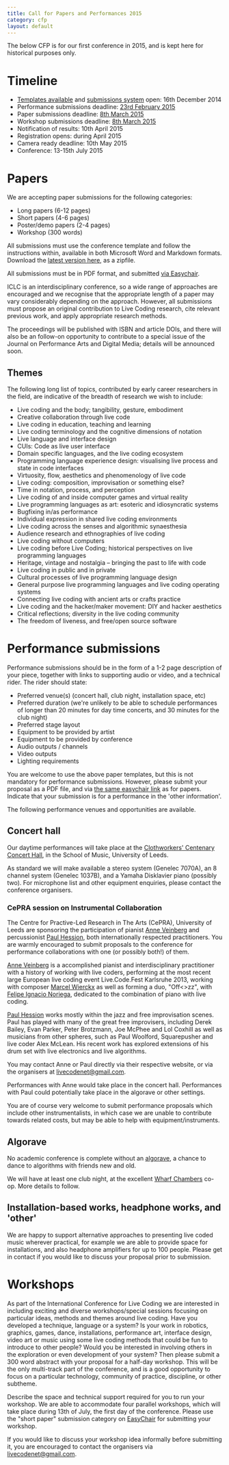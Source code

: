 ```yaml
---
title: Call for Papers and Performances 2015
category: cfp
layout: default
---
```


The below CFP is for our first conference in 2015, and is kept here
for historical purposes only.

# Timeline

* [Templates available](https://github.com/livecodenetwork/templates/archive/master.zip) and [submissions system](https://easychair.org/conferences/?conf=iclc2015) open: 16th December 2014
* Performance submissions deadline: [23rd February 2015](http://www.timeanddate.com/worldclock/fixedtime.html?msg=ICLC+2015+-+Performance+proposals+due&iso=20150223T2355&p1=1033)
* Paper submissions deadline: [8th March 2015](http://www.timeanddate.com/worldclock/fixedtime.html?msg=ICLC+2015+-+Papers+and+workshop+proposals+due&iso=20150308T2355&p1=1033)
* Workshop submissions deadline: [8th March 2015](http://www.timeanddate.com/worldclock/fixedtime.html?msg=ICLC+2015+-+Papers+and+workshop+proposals+due&iso=20150308T2355&p1=1033)
* Notification of results: 10th April 2015
* Registration opens: during April 2015
* Camera ready deadline: 10th May 2015
* Conference: 13-15th July 2015

# Papers

We are accepting paper submissions for the following categories:

* Long papers (6-12 pages)
* Short papers (4-6 pages)
* Poster/demo papers (2-4 pages)
* Workshop (300 words)

All submissions must use the conference template and follow the
instructions within, available in both Microsoft Word and Markdown
formats. Download the [latest version
here](https://github.com/livecodenetwork/templates/archive/master.zip),
as a zipfile.

All submissions must be in PDF format, and submitted [via Easychair](https://easychair.org/conferences/?conf=iclc2015).

ICLC is an interdisciplinary conference, so a wide range of approaches
are encouraged and we recognise that the appropriate length of a paper
may vary considerably depending on the approach. However, all
submissions must propose an original contribution to Live Coding
research, cite relevant previous work, and apply appropriate research
methods.

The proceedings will be published with ISBN and article DOIs, and there will also be an
follow-on opportunity to contribute to a special issue of the Journal
on Performance Arts and Digital Media; details will be announced soon.

## Themes

The following long list of topics, contributed by early career researchers in the field, are indicative of the breadth of research we wish to include:

* Live coding and the body; tangibility, gesture, embodiment
* Creative collaboration through live code
* Live coding in education, teaching and learning
* Live coding terminology and the cognitive dimensions of notation
* Live language and interface design
* CUIs: Code as live user interface
* Domain specific languages, and the live coding ecosystem
* Programming language experience design: visualising live process and state in code interfaces
* Virtuosity, flow, aesthetics and phenomenology of live code
* Live coding: composition, improvisation or something else?
* Time in notation, process, and perception
* Live coding of and inside computer games and virtual reality
* Live programming languages as art: esoteric and idiosyncratic systems
* Bugfixing in/as performance
* Individual expression in shared live coding environments
* Live coding across the senses and algorithmic synaesthesia
* Audience research and ethnographies of live coding
* Live coding without computers
* Live coding before Live Coding; historical perspectives on live programming languages
* Heritage, vintage and nostalgia – bringing the past to life with code
* Live coding in public and in private
* Cultural processes of live programming language design
* General purpose live programming languages and live coding operating systems
* Connecting live coding with ancient arts or crafts practice
* Live coding and the hacker/maker movement: DIY and hacker aesthetics
* Critical reflections; diversity in the live coding community
* The freedom of liveness, and free/open source software

# Performance submissions

Performance submissions should be in the form of a 1-2 page
description of your piece, together with links to supporting audio or
video, and a technical rider. The rider should state:

* Preferred venue(s) (concert hall, club night, installation space, etc)
* Preferred duration (we're unlikely to be able to schedule
  performances of longer than 20 minutes for day time concerts, and 30
  minutes for the club night)
* Preferred stage layout
* Equipment to be provided by artist
* Equipment to be provided by conference
* Audio outputs / channels
* Video outputs
* Lighting requirements

You are welcome to use the above paper templates, but this is not mandatory for performance submissions. However, please submit your proposal as a PDF file, and via [the same easychair link](https://easychair.org/conferences/?conf=iclc2015) as for papers. Indicate that your submission is for a performance in the 'other information'.

The following performance venues and opportunities are available.

## Concert hall

Our daytime performances will take place at the [Clothworkers'
Centenary Concert Hall](http://concerts.leeds.ac.uk/), in the School
of Music, University of Leeds.

As standard we will make available a stereo system (Genelec 7070A), an
8 channel system (Genelec 1037B), and a Yamaha Disklavier piano
(possibly two). For microphone list and other equipment enquiries,
please contact the conference organisers.

### CePRA session on Instrumental Collaboration

The Centre for Practive-Led Research in The Arts (CePRA), University
of Leeds are sponsoring the participation of pianist [Anne
Veinberg](http://www.anneveinberg.com/) and percussionist [Paul
Hession](http://www.softdrum.com/), both internationally respected
practitioners. You are warmly encouraged to submit proposals to the
conference for performance collaborations with one (or possibly both!)
of them.

[Anne Veinberg](http://www.anneveinberg.com) is a accomplished pianist
and interdisciplinary practitioner with a history of working with live
coders, performing at the most recent large European live coding event
Live.Code.Fest Karlsruhe 2013, working with composer [Marcel
Wierckx](http://www.lownorth.nl/) as well as forming a duo, "Off<>zz",
with [Felipe Ignacio Noriega](http://www.felipeignacio.info),
dedicated to the combination of piano with live coding.

[Paul Hession](http://www.softdrum.com/) works mostly within the jazz
and free improvisation scenes. Paul has played with many of the great
free improvisers, including Derek Bailey, Evan Parker, Peter
Brotzmann, Joe McPhee and Lol Coxhill as well as musicians from other
spheres, such as Paul Woolford, Squarepusher and live coder Alex
McLean. His recent work has explored extensions of his drum set with
live electronics and live algorithms.

You may contact Anne or Paul directly via their respective website, or
via the organisers at
[livecodenet@gmail.com](mailto:livecodenet@gmail.com).

Performances with Anne would take place in the concert
hall. Performances with Paul could potentially take place in the
algorave or other settings.

You are of course very welcome to submit performance proposals which
include other instrumentalists, in which case we are unable to
contribute towards related costs, but may be able to help with
equipment/instruments.

## Algorave

No academic conference is complete without an
[algorave](http://algorave.com/), a chance to dance to algorithms with friends new and old.

We will have at least one club night, at the excellent [Wharf
Chambers](http://www.wharfchambers.org/) co-op. More details to
follow.

## Installation-based works, headphone works, and 'other'

We are happy to support alternative approaches to presenting live
coded music wherever practical, for example we are able to provide
space for installations, and also headphone amplifiers for up to 100
people. Please get in contact if you would like to discuss your
proposal prior to submission.

# Workshops

As part of the International Conference for Live Coding we are interested in including exciting and diverse workshops/special sessions focusing on particular ideas, methods and themes around live coding. Have you developed a technique, language or a system? Is your work in robotics, graphics, games, dance, installations, performance art, interface design, video art or music using some live coding methods that could be fun to introduce to other people? Would you be interested in involving others in the exploration or even development of your system? Then please submit a 300 word abstract with your proposal for a half-day workshop. This will be the only multi-track part of the conference, and is a good opportunity to focus on a particular technology, community of practice, discipline, or other subtheme.

Describe the space and technical support required for you to run your workshop. We are able to accommodate four parallel workshops, which will take place during 13th of July, the first day of the conference. Please use the "short paper" submission category on [EasyChair](https://easychair.org/conferences/?conf=iclc2015) for submitting your workshop. 

If you would like to discuss your workshop idea informally before submitting it, you are encouraged to contact the organisers via [livecodenet@gmail.com](mailto:livecodenet@gmail.com).

